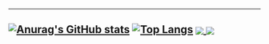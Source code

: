 

---

[![Anurag's GitHub stats](https://github-readme-stats.vercel.app/api?username=Dev-ops-true&hide=stars,contribs&show_icons=true&theme=radical)](https://github.com/anuraghazra/github-readme-stats)
[![Top Langs](https://github-readme-stats.vercel.app/api/top-langs/?username=Dev-ops-true&theme=radical)](https://github.com/anuraghazra/github-readme-stats)
<a href="https://github.com/Dev-ops-ture/github-readme-stats">
  <img align="center" src="https://github-readme-stats.vercel.app/api/pin/?username=Dev-ops-ture&repo=github-readme-stats" />
</a>
<a href="https://github.com/Dev-ops-ture/convoychat">
  <img align="center" src="https://github-readme-stats.vercel.app/api/pin/?username=Dev-ops-ture&repo=convoychat" />
</a>
---